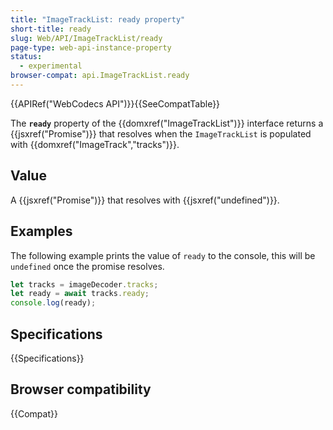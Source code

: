 ```yaml
---
title: "ImageTrackList: ready property"
short-title: ready
slug: Web/API/ImageTrackList/ready
page-type: web-api-instance-property
status:
  - experimental
browser-compat: api.ImageTrackList.ready
---
```


{{APIRef("WebCodecs API")}}{{SeeCompatTable}}

The **`ready`** property of the {{domxref("ImageTrackList")}} interface returns a {{jsxref("Promise")}} that resolves when the `ImageTrackList` is populated with {{domxref("ImageTrack","tracks")}}.

## Value

A {{jsxref("Promise")}} that resolves with {{jsxref("undefined")}}.

## Examples

The following example prints the value of `ready` to the console, this will be `undefined` once the promise resolves.

```js
let tracks = imageDecoder.tracks;
let ready = await tracks.ready;
console.log(ready);
```

## Specifications

{{Specifications}}

## Browser compatibility

{{Compat}}
